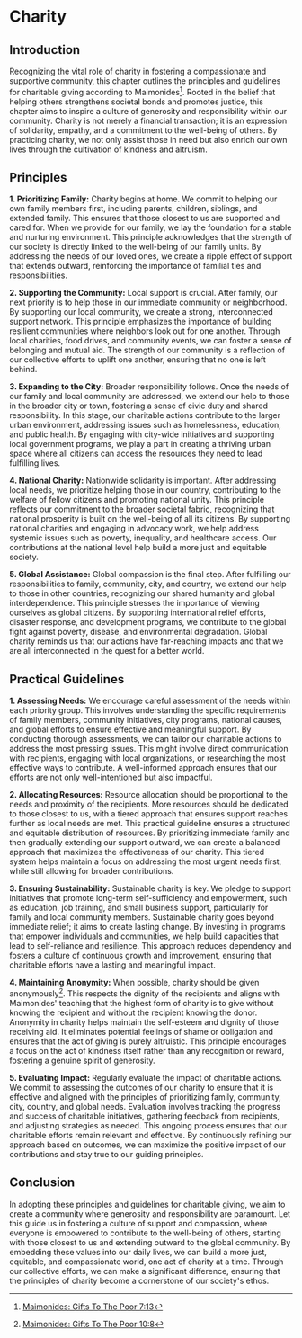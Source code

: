 # Charity

## Introduction

Recognizing the vital role of charity in fostering a compassionate and supportive community, this chapter outlines the principles and guidelines for charitable giving according to Maimonides[^1]. Rooted in the belief that helping others strengthens societal bonds and promotes justice, this chapter aims to inspire a culture of generosity and responsibility within our community. Charity is not merely a financial transaction; it is an expression of solidarity, empathy, and a commitment to the well-being of others. By practicing charity, we not only assist those in need but also enrich our own lives through the cultivation of kindness and altruism.

## Principles

**1. Prioritizing Family:** Charity begins at home. We commit to helping our own family members first, including parents, children, siblings, and extended family. This ensures that those closest to us are supported and cared for. When we provide for our family, we lay the foundation for a stable and nurturing environment. This principle acknowledges that the strength of our society is directly linked to the well-being of our family units. By addressing the needs of our loved ones, we create a ripple effect of support that extends outward, reinforcing the importance of familial ties and responsibilities.

**2. Supporting the Community:** Local support is crucial. After family, our next priority is to help those in our immediate community or neighborhood. By supporting our local community, we create a strong, interconnected support network. This principle emphasizes the importance of building resilient communities where neighbors look out for one another. Through local charities, food drives, and community events, we can foster a sense of belonging and mutual aid. The strength of our community is a reflection of our collective efforts to uplift one another, ensuring that no one is left behind.

**3. Expanding to the City:** Broader responsibility follows. Once the needs of our family and local community are addressed, we extend our help to those in the broader city or town, fostering a sense of civic duty and shared responsibility. In this stage, our charitable actions contribute to the larger urban environment, addressing issues such as homelessness, education, and public health. By engaging with city-wide initiatives and supporting local government programs, we play a part in creating a thriving urban space where all citizens can access the resources they need to lead fulfilling lives.

**4. National Charity:** Nationwide solidarity is important. After addressing local needs, we prioritize helping those in our country, contributing to the welfare of fellow citizens and promoting national unity. This principle reflects our commitment to the broader societal fabric, recognizing that national prosperity is built on the well-being of all its citizens. By supporting national charities and engaging in advocacy work, we help address systemic issues such as poverty, inequality, and healthcare access. Our contributions at the national level help build a more just and equitable society.

**5. Global Assistance:** Global compassion is the final step. After fulfilling our responsibilities to family, community, city, and country, we extend our help to those in other countries, recognizing our shared humanity and global interdependence. This principle stresses the importance of viewing ourselves as global citizens. By supporting international relief efforts, disaster response, and development programs, we contribute to the global fight against poverty, disease, and environmental degradation. Global charity reminds us that our actions have far-reaching impacts and that we are all interconnected in the quest for a better world.

## Practical Guidelines

**1. Assessing Needs:** We encourage careful assessment of the needs within each priority group. This involves understanding the specific requirements of family members, community initiatives, city programs, national causes, and global efforts to ensure effective and meaningful support. By conducting thorough assessments, we can tailor our charitable actions to address the most pressing issues. This might involve direct communication with recipients, engaging with local organizations, or researching the most effective ways to contribute. A well-informed approach ensures that our efforts are not only well-intentioned but also impactful.

**2. Allocating Resources:** Resource allocation should be proportional to the needs and proximity of the recipients. More resources should be dedicated to those closest to us, with a tiered approach that ensures support reaches further as local needs are met. This practical guideline ensures a structured and equitable distribution of resources. By prioritizing immediate family and then gradually extending our support outward, we can create a balanced approach that maximizes the effectiveness of our charity. This tiered system helps maintain a focus on addressing the most urgent needs first, while still allowing for broader contributions.

**3. Ensuring Sustainability:** Sustainable charity is key. We pledge to support initiatives that promote long-term self-sufficiency and empowerment, such as education, job training, and small business support, particularly for family and local community members. Sustainable charity goes beyond immediate relief; it aims to create lasting change. By investing in programs that empower individuals and communities, we help build capacities that lead to self-reliance and resilience. This approach reduces dependency and fosters a culture of continuous growth and improvement, ensuring that charitable efforts have a lasting and meaningful impact.

**4. Maintaining Anonymity:** When possible, charity should be given anonymously[^2]. This respects the dignity of the recipients and aligns with Maimonides' teaching that the highest form of charity is to give without knowing the recipient and without the recipient knowing the donor. Anonymity in charity helps maintain the self-esteem and dignity of those receiving aid. It eliminates potential feelings of shame or obligation and ensures that the act of giving is purely altruistic. This principle encourages a focus on the act of kindness itself rather than any recognition or reward, fostering a genuine spirit of generosity.

**5. Evaluating Impact:** Regularly evaluate the impact of charitable actions. We commit to assessing the outcomes of our charity to ensure that it is effective and aligned with the principles of prioritizing family, community, city, country, and global needs. Evaluation involves tracking the progress and success of charitable initiatives, gathering feedback from recipients, and adjusting strategies as needed. This ongoing process ensures that our charitable efforts remain relevant and effective. By continuously refining our approach based on outcomes, we can maximize the positive impact of our contributions and stay true to our guiding principles.

## Conclusion

In adopting these principles and guidelines for charitable giving, we aim to create a community where generosity and responsibility are paramount. Let this guide us in fostering a culture of support and compassion, where everyone is empowered to contribute to the well-being of others, starting with those closest to us and extending outward to the global community. By embedding these values into our daily lives, we can build a more just, equitable, and compassionate world, one act of charity at a time. Through our collective efforts, we can make a significant difference, ensuring that the principles of charity become a cornerstone of our society's ethos.

[^1]: [Maimonides: Gifts To The Poor 7:13](https://www.sefaria.org/Mishneh_Torah%2C_Gifts_to_the_Poor.7.13?lang=bi&with=all&lang2=en)
[^2]: [Maimonides: Gifts To The Poor 10:8](https://www.sefaria.org/Mishneh_Torah%2C_Gifts_to_the_Poor.10.8?lang=bi&with=all&lang2=en)